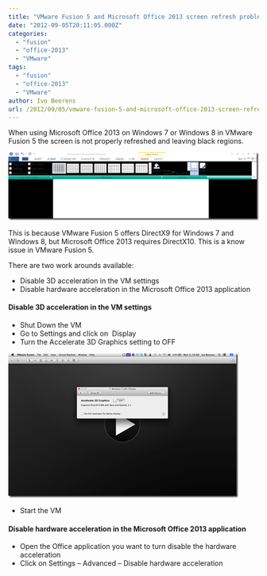 ```yaml
---
title: "VMware Fusion 5 and Microsoft Office 2013 screen refresh problem"
date: "2012-09-05T20:11:05.000Z"
categories: 
  - "fusion"
  - "office-2013"
  - "VMware"
tags: 
  - "fusion"
  - "office-2013"
  - "VMware"
author: Ivo Beerens
url: /2012/09/05/vmware-fusion-5-and-microsoft-office-2013-screen-refresh-problem/
---
```


When using Microsoft Office 2013 on Windows 7 or Windows 8 in VMware Fusion 5 the screen is not properly refreshed and leaving black regions.

[![image](images/image4_thumb.png "image")](images/image4.png)

This is because VMware Fusion 5 offers DirectX9 for Windows 7 and Windows 8, but Microsoft Office 2013 requires DirectX10. This is a know issue in VMware Fusion 5.

There are two work arounds available:

- Disable 3D acceleration in the VM settings
- Disable hardware acceleration in the Microsoft Office 2013 application

#### Disable 3D acceleration in the VM settings

- Shut Down the VM
- Go to Settings and click on  Display
- Turn the Accelerate 3D Graphics setting to OFF

[![image](images/image_thumb.png "image")](images/image.png)

- Start the VM

#### Disable hardware acceleration in the Microsoft Office 2013 application

- Open the Office application you want to turn disable the hardware acceleration
- Click on Settings – Advanced – Disable hardware acceleration